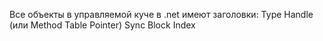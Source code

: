 Все объекты в управляемой куче в .net имеют заголовки:
Type Handle (или Method Table Pointer)
Sync Block Index